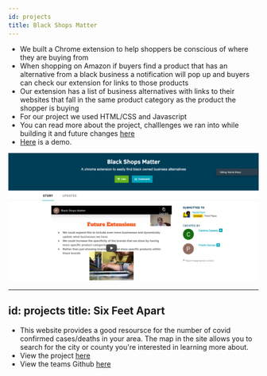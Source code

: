 ```yaml
---
id: projects
title: Black Shops Matter
---
```


- We built a Chrome extension to help shoppers be conscious of where they are buying from
- When shopping on Amazon if buyers find a product that has an alternative from a black business a notification will pop up and buyers can check our extension for links to those products
- Our extension has a list of business alternatives with links to their websites that fall in the same product category as the product the shopper is buying
- For our project we used HTML/CSS and Javascript
- You can read more about the project, challlenges we ran into while building it and future changes [here](https://docs.google.com/presentation/d/1SsXq68EMiDunt8VGsOBnhI-uVWWspX28yRIxlouO5MI/edit#slide=id.g8dba9aa359_1_393)
- [Here](https://youtu.be/RQSi5_Lzzu8) is a demo.

![BlackShopsMatter](./assets/BlackShopsMatter.png)


---
id: projects
title: Six Feet Apart
---

- This website provides a good resoursce for the number of covid confirmed cases/deaths in your area. The map in the site allows you to search for the city or county you're interested in learning more about.
- View the project [here](https://summer20-sps-16.uc.r.appspot.com/)
- View the teams Github [here](https://github.com/Team-16-SPS-SM20/sps-group-project-team16)

